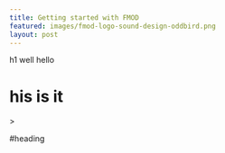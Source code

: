 ```yaml
---
title: Getting started with FMOD
featured: images/fmod-logo-sound-design-oddbird.png 
layout: post
---
```


h1 well hello

<h1> his is it</h1>>

#heading